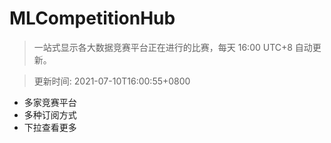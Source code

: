 # MLCompetitionHub

> 一站式显示各大数据竞赛平台正在进行的比赛，每天 16:00 UTC+8 自动更新。
  
> 更新时间: 2021-07-10T16:00:55+0800 

* 多家竞赛平台
* 多种订阅方式
* 下拉查看更多